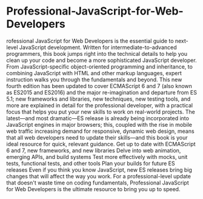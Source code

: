 # Professional-JavaScript-for-Web-Developers
rofessional JavaScript for Web Developers is the essential guide to next-level JavaScript development. Written for intermediate-to-advanced programmers, this book jumps right into the technical details to help you clean up your code and become a more sophisticated JavaScript developer. From JavaScript-specific object-oriented programming and inheritance, to combining JavaScript with HTML and other markup languages, expert instruction walks you through the fundamentals and beyond. This new fourth edition has been updated to cover ECMAScript 6 and 7 (also known as ES2015 and ES2016) and the major re-imagination and departure from ES 5.1; new frameworks and libraries, new techniques, new testing tools, and more are explained in detail for the professional developer, with a practical focus that helps you put your new skills to work on real-world projects.  The latest—and most dramatic—ES release is already being incorporated into JavaScript engines in major browsers; this, coupled with the rise in mobile web traffic increasing demand for responsive, dynamic web design, means that all web developers need to update their skills—and this book is your ideal resource for quick, relevant guidance.  Get up to date with ECMAScript 6 and 7, new frameworks, and new libraries Delve into web animation, emerging APIs, and build systems Test more effectively with mocks, unit tests, functional tests, and other tools Plan your builds for future ES releases Even if you think you know JavaScript, new ES releases bring big changes that will affect the way you work. For a professional-level update that doesn't waste time on coding fundamentals, Professional JavaScript for Web Developers is the ultimate resource to bring you up to speed.
